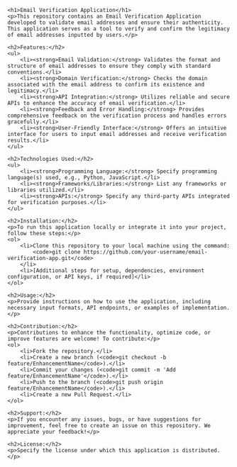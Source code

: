 
    <h1>Email Verification Application</h1>
    <p>This repository contains an Email Verification Application developed to validate email addresses and ensure their authenticity. This application serves as a tool to verify and confirm the legitimacy of email addresses inputted by users.</p>

    <h2>Features:</h2>
    <ul>
        <li><strong>Email Validation:</strong> Validates the format and structure of email addresses to ensure they comply with standard conventions.</li>
        <li><strong>Domain Verification:</strong> Checks the domain associated with the email address to confirm its existence and legitimacy.</li>
        <li><strong>API Integration:</strong> Utilizes reliable and secure APIs to enhance the accuracy of email verification.</li>
        <li><strong>Feedback and Error Handling:</strong> Provides comprehensive feedback on the verification process and handles errors gracefully.</li>
        <li><strong>User-Friendly Interface:</strong> Offers an intuitive interface for users to input email addresses and receive verification results.</li>
    </ul>

    <h2>Technologies Used:</h2>
    <ul>
        <li><strong>Programming Language:</strong> Specify programming language(s) used, e.g., Python, JavaScript.</li>
        <li><strong>Frameworks/Libraries:</strong> List any frameworks or libraries utilized.</li>
        <li><strong>APIs:</strong> Specify any third-party APIs integrated for verification purposes.</li>
    </ul>

    <h2>Installation:</h2>
    <p>To run this application locally or integrate it into your project, follow these steps:</p>
    <ol>
        <li>Clone this repository to your local machine using the command:
            <code>git clone https://github.com/your-username/email-verification-app.git</code>
        </li>
        <li>[Additional steps for setup, dependencies, environment configuration, or API keys, if required]</li>
    </ol>

    <h2>Usage:</h2>
    <p>Provide instructions on how to use the application, including necessary input formats, API endpoints, or examples of implementation.</p>

    <h2>Contribution:</h2>
    <p>Contributions to enhance the functionality, optimize code, or improve features are welcome! To contribute:</p>
    <ol>
        <li>Fork the repository.</li>
        <li>Create a new branch (<code>git checkout -b feature/EnhancementName</code>).</li>
        <li>Commit your changes (<code>git commit -m 'Add feature/EnhancementName'</code>).</li>
        <li>Push to the branch (<code>git push origin feature/EnhancementName</code>).</li>
        <li>Create a new Pull Request.</li>
    </ol>

    <h2>Support:</h2>
    <p>If you encounter any issues, bugs, or have suggestions for improvement, feel free to create an issue on this repository. We appreciate your feedback!</p>

    <h2>License:</h2>
    <p>Specify the license under which this application is distributed.</p>

